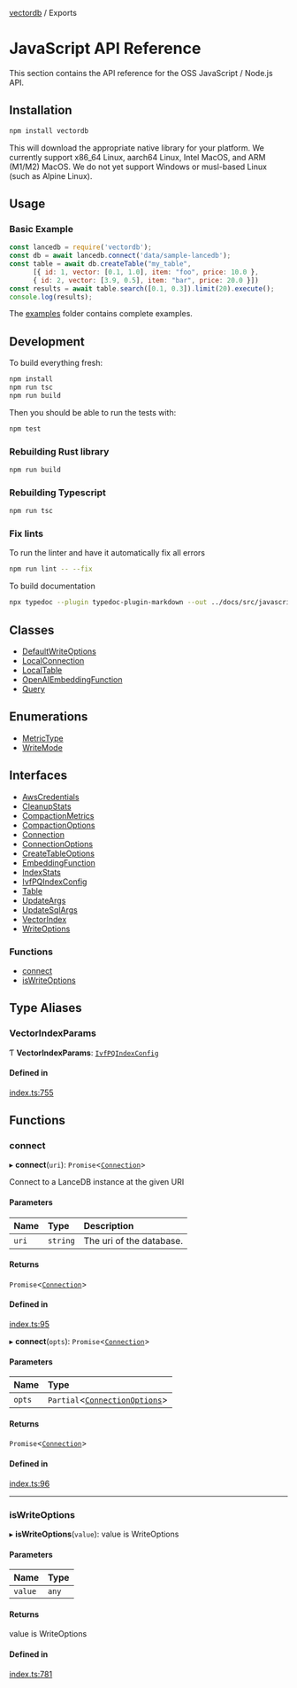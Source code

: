 [vectordb](README.md) / Exports

# JavaScript API Reference

This section contains the API reference for the OSS JavaScript / Node.js API.

## Installation

```bash
npm install vectordb
```

This will download the appropriate native library for your platform. We currently
support x86_64 Linux, aarch64 Linux, Intel MacOS, and ARM (M1/M2) MacOS. We do not
yet support Windows or musl-based Linux (such as Alpine Linux).

## Usage

### Basic Example

```javascript
const lancedb = require('vectordb');
const db = await lancedb.connect('data/sample-lancedb');
const table = await db.createTable("my_table",
      [{ id: 1, vector: [0.1, 1.0], item: "foo", price: 10.0 },
      { id: 2, vector: [3.9, 0.5], item: "bar", price: 20.0 }])
const results = await table.search([0.1, 0.3]).limit(20).execute();
console.log(results);
```

The [examples](../examples/index.md) folder contains complete examples.

## Development

To build everything fresh:

```bash
npm install
npm run tsc
npm run build
```

Then you should be able to run the tests with:

```bash
npm test
```

### Rebuilding Rust library

```bash
npm run build
```

### Rebuilding Typescript

```bash
npm run tsc
```

### Fix lints

To run the linter and have it automatically fix all errors

```bash
npm run lint -- --fix
```

To build documentation

```bash
npx typedoc --plugin typedoc-plugin-markdown --out ../docs/src/javascript src/index.ts
```

## Classes

- [DefaultWriteOptions](classes/DefaultWriteOptions.md)
- [LocalConnection](classes/LocalConnection.md)
- [LocalTable](classes/LocalTable.md)
- [OpenAIEmbeddingFunction](classes/OpenAIEmbeddingFunction.md)
- [Query](classes/Query.md)

## Enumerations

- [MetricType](enums/MetricType.md)
- [WriteMode](enums/WriteMode.md)

## Interfaces

- [AwsCredentials](interfaces/AwsCredentials.md)
- [CleanupStats](interfaces/CleanupStats.md)
- [CompactionMetrics](interfaces/CompactionMetrics.md)
- [CompactionOptions](interfaces/CompactionOptions.md)
- [Connection](interfaces/Connection.md)
- [ConnectionOptions](interfaces/ConnectionOptions.md)
- [CreateTableOptions](interfaces/CreateTableOptions.md)
- [EmbeddingFunction](interfaces/EmbeddingFunction.md)
- [IndexStats](interfaces/IndexStats.md)
- [IvfPQIndexConfig](interfaces/IvfPQIndexConfig.md)
- [Table](interfaces/Table.md)
- [UpdateArgs](interfaces/UpdateArgs.md)
- [UpdateSqlArgs](interfaces/UpdateSqlArgs.md)
- [VectorIndex](interfaces/VectorIndex.md)
- [WriteOptions](interfaces/WriteOptions.md)

### Functions

- [connect](modules.md#connect)
- [isWriteOptions](modules.md#iswriteoptions)

## Type Aliases

### VectorIndexParams

Ƭ **VectorIndexParams**: [`IvfPQIndexConfig`](interfaces/IvfPQIndexConfig.md)

#### Defined in

[index.ts:755](https://github.com/lancedb/lancedb/blob/7856a94/node/src/index.ts#L755)

## Functions

### connect

▸ **connect**(`uri`): `Promise`\<[`Connection`](interfaces/Connection.md)\>

Connect to a LanceDB instance at the given URI

#### Parameters

| Name | Type | Description |
| :------ | :------ | :------ |
| `uri` | `string` | The uri of the database. |

#### Returns

`Promise`\<[`Connection`](interfaces/Connection.md)\>

#### Defined in

[index.ts:95](https://github.com/lancedb/lancedb/blob/7856a94/node/src/index.ts#L95)

▸ **connect**(`opts`): `Promise`\<[`Connection`](interfaces/Connection.md)\>

#### Parameters

| Name | Type |
| :------ | :------ |
| `opts` | `Partial`\<[`ConnectionOptions`](interfaces/ConnectionOptions.md)\> |

#### Returns

`Promise`\<[`Connection`](interfaces/Connection.md)\>

#### Defined in

[index.ts:96](https://github.com/lancedb/lancedb/blob/7856a94/node/src/index.ts#L96)

___

### isWriteOptions

▸ **isWriteOptions**(`value`): value is WriteOptions

#### Parameters

| Name | Type |
| :------ | :------ |
| `value` | `any` |

#### Returns

value is WriteOptions

#### Defined in

[index.ts:781](https://github.com/lancedb/lancedb/blob/7856a94/node/src/index.ts#L781)

